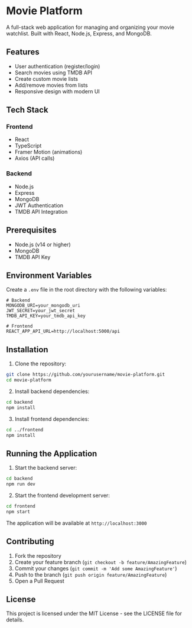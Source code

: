 # Movie Platform

A full-stack web application for managing and organizing your movie watchlist. Built with React, Node.js, Express, and MongoDB.

## Features

- User authentication (register/login)
- Search movies using TMDB API
- Create custom movie lists
- Add/remove movies from lists
- Responsive design with modern UI

## Tech Stack

### Frontend
- React
- TypeScript
- Framer Motion (animations)
- Axios (API calls)

### Backend
- Node.js
- Express
- MongoDB
- JWT Authentication
- TMDB API Integration

## Prerequisites

- Node.js (v14 or higher)
- MongoDB
- TMDB API Key

## Environment Variables

Create a `.env` file in the root directory with the following variables:

```env
# Backend
MONGODB_URI=your_mongodb_uri
JWT_SECRET=your_jwt_secret
TMDB_API_KEY=your_tmdb_api_key

# Frontend
REACT_APP_API_URL=http://localhost:5000/api
```

## Installation

1. Clone the repository:
```bash
git clone https://github.com/yourusername/movie-platform.git
cd movie-platform
```

2. Install backend dependencies:
```bash
cd backend
npm install
```

3. Install frontend dependencies:
```bash
cd ../frontend
npm install
```

## Running the Application

1. Start the backend server:
```bash
cd backend
npm run dev
```

2. Start the frontend development server:
```bash
cd frontend
npm start
```

The application will be available at `http://localhost:3000`

## Contributing

1. Fork the repository
2. Create your feature branch (`git checkout -b feature/AmazingFeature`)
3. Commit your changes (`git commit -m 'Add some AmazingFeature'`)
4. Push to the branch (`git push origin feature/AmazingFeature`)
5. Open a Pull Request

## License

This project is licensed under the MIT License - see the LICENSE file for details. 